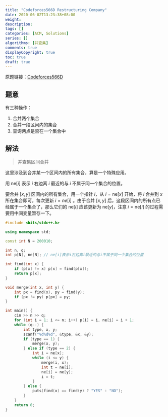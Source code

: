 ```yaml
---
title: "Codeforces566D Restructuring Company"
date: 2020-06-02T13:23:38+08:00
weight: 
description:
tags: []
categories: [ACM, Solutions]
series: []
algorithms: [并查集]
comments: true
displayCopyright: true
toc: true
draft: true
---
```


原题链接：[Codeforces566D](https://codeforces.com/contest/566/problem/D)

<!--more-->

## 题意

有三种操作：
1. 合并两个集合
2. 合并一段区间内的集合
3. 查询两点是否在一个集合中

## 解法

> 并查集区间合并

这里涉及到合并某一个区间内的所有集合，算是一个特殊应用。

用 $\text{ne}[i]$ 表示 $i$ 右边离 $i$ 最近的与 $i$ 不属于同一个集合的位置。

要合并 $[x,y]$ 区间内的所有集合，用一个指针 $i$，从 $i=\text{ne}[x]$ 开始，将 $i$ 合并到 $x$ 所在集合即可，每次更新 $i=ne[i]$ 。由于合并 $[x,y]$ 后，这段区间内的所有点已经属于一个集合了，那么它们的 $\text{ne}[i]$ 应该更新为 $\text{ne}[y]$，注意 $i=\text{ne}[i]$ 的过程需要用中间变量暂存一下。

```cpp
#include <bits/stdc++.h>

using namespace std;

const int N = 200010;

int n, q;
int p[N], ne[N]; // ne[i]表示i右边离i最近的与i不属于同一个集合的位置

int find(int x) {
    if (p[x] != x) p[x] = find(p[x]);
    return p[x];
}

void merge(int x, int y) {
    int px = find(x), py = find(y);
    if (px != py) p[px] = py;
}

int main() {
    cin >> n >> q;
    for (int i = 1; i <= n; i++) p[i] = i, ne[i] = i + 1;
    while (q--) {
        int type, x, y;
        scanf("%d%d%d", &type, &x, &y);
        if (type == 1) {
            merge(x, y);
        } else if (type == 2) {
            int i = ne[x];
            while (i <= y) {
                merge(i, x);
                int t = ne[i];
                ne[i] = ne[y];
                i = t;
            }
        } else {
            puts(find(x) == find(y) ? "YES" : "NO");
        }
    }
    return 0;
}
```
